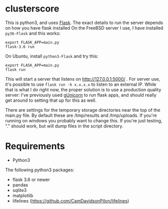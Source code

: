 # clusterscore  
This is python3, and uses [Flask](http://flask.pocoo.org/docs/1.0/).
The exact details to run the server depends on how you have flask installed
On the FreeBSD server I use, I have installed `py36-Flask` and this works:
```
export FLASK_APP=main.py
flask-3.6 run
```

On Ubuntu, install `python3-Flask` and try this:
```
export FLASK_APP=main.py
flask run
```

This will start a server that listens on http://127.0.0.1:5000/ .
For server use, it's possible to use `flask run -h x.x.x.x` to listen to an external IP. 
While that is what I do right now, the proper solution is to use a production quality server:
I've previously used [gUnicorn](https://gunicorn.org) to run flask apps, and should really
get around to setting that up for this as well.

There are settings for the temporary storage directories near the top of the main.py file. 
By default these are /tmp/results and /tmp/uploads.
If you're running on windows you probably want to change this. 
If you're just testing, "." should work, but will dump files in the script directory.

# Requirements
* Python3

The following python3 packages:
* flask 3.6 or newer
* pandas
* sqlite3
* matplotlib
* lifelines (https://github.com/CamDavidsonPilon/lifelines)

